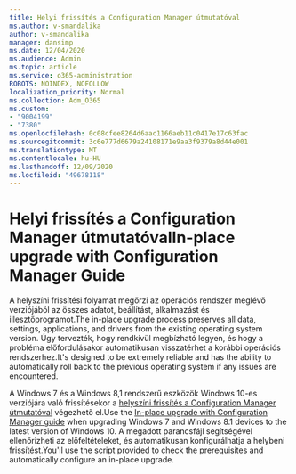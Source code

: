 ```yaml
---
title: Helyi frissítés a Configuration Manager útmutatóval
ms.author: v-smandalika
author: v-smandalika
manager: dansimp
ms.date: 12/04/2020
ms.audience: Admin
ms.topic: article
ms.service: o365-administration
ROBOTS: NOINDEX, NOFOLLOW
localization_priority: Normal
ms.collection: Adm_O365
ms.custom:
- "9004199"
- "7380"
ms.openlocfilehash: 0c08cfee8264d6aac1166aeb11c0417e17c63fac
ms.sourcegitcommit: 3c6e777d6679a24108171e9aa3f9379a8d44e001
ms.translationtype: MT
ms.contentlocale: hu-HU
ms.lasthandoff: 12/09/2020
ms.locfileid: "49678118"
---
```

# <a name="in-place-upgrade-with-configuration-manager-guide"></a><span data-ttu-id="72794-102">Helyi frissítés a Configuration Manager útmutatóval</span><span class="sxs-lookup"><span data-stu-id="72794-102">In-place upgrade with Configuration Manager Guide</span></span>

<span data-ttu-id="72794-103">A helyszíni frissítési folyamat megőrzi az operációs rendszer meglévő verziójából az összes adatot, beállítást, alkalmazást és illesztőprogramot.</span><span class="sxs-lookup"><span data-stu-id="72794-103">The in-place upgrade process preserves all data, settings, applications, and drivers from the existing operating system version.</span></span> <span data-ttu-id="72794-104">Úgy tervezték, hogy rendkívül megbízható legyen, és hogy a probléma előfordulásakor automatikusan visszatérhet a korábbi operációs rendszerhez.</span><span class="sxs-lookup"><span data-stu-id="72794-104">It's designed to be extremely reliable and has the ability to automatically roll back to the previous operating system if any issues are encountered.</span></span>

<span data-ttu-id="72794-105">A Windows 7 és a Windows 8,1 rendszerű eszközök Windows 10-es verziójára való frissítésekor a [helyszíni frissítés a Configuration Manager útmutatóval](https://admin.microsoft.com/adminportal/home#/win10upgrade) végezhető el.</span><span class="sxs-lookup"><span data-stu-id="72794-105">Use the [In-place upgrade with Configuration Manager guide](https://admin.microsoft.com/adminportal/home#/win10upgrade) when upgrading Windows 7 and Windows 8.1 devices to the latest version of Windows 10.</span></span> <span data-ttu-id="72794-106">A megadott parancsfájl segítségével ellenőrizheti az előfeltételeket, és automatikusan konfigurálhatja a helybeni frissítést.</span><span class="sxs-lookup"><span data-stu-id="72794-106">You'll use the script provided to check the prerequisites and automatically configure an in-place upgrade.</span></span>